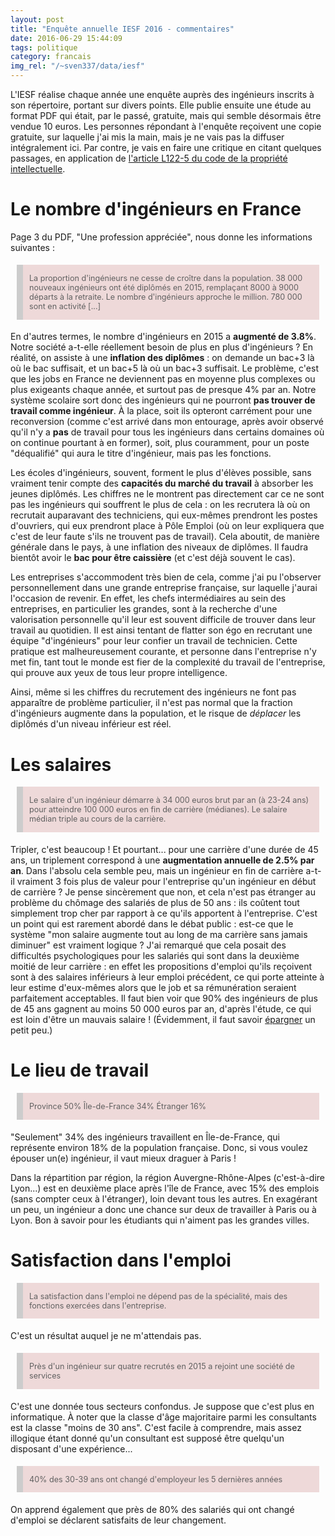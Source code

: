 ```yaml
---
layout: post
title: "Enquête annuelle IESF 2016 - commentaires"
date: 2016-06-29 15:44:09
tags: politique
category: francais
img_rel: "/~sven337/data/iesf"
---
```

<style type="text/css">
blockquote {
  background: #EEd9D9;
  border-left: 10px solid #ccc;
  margin: 1.5em 10px;
  padding: 0.1em 10px;
  font-size: 90%;
}

blockquote.gouv {
  background: #EEC0C0;
  border-left: 10px solid #ccc;
  margin: 1.5em 10px;
  padding: 0.5em 10px;
  font-size: 90%;
}

blockquote.normal  {
  background: #d9d9d9;
  border-left: 10px solid #ccc;
  margin: 1.5em 10px;
  padding: 0.5em 10px;
}
</style>

L'IESF réalise chaque année une enquête auprès des ingénieurs inscrits à son répertoire, portant sur divers points. Elle publie ensuite une étude au format PDF qui était, par le passé, gratuite, mais qui semble désormais être vendue 10 euros. Les personnes répondant à l'enquête reçoivent une copie gratuite, sur laquelle j'ai mis la main, mais je ne vais pas la diffuser intégralement ici. 
Par contre, je vais en faire une critique en citant quelques passages, en application de [l'article L122-5 du code de la propriété intellectuelle](https://www.legifrance.gouv.fr/affichCodeArticle.do?idArticle=LEGIARTI000027683084&cidTexte=LEGITEXT000006069414&dateTexte=20160629).

# Le nombre d'ingénieurs en France

Page 3 du PDF, "Une profession appréciée", nous donne les informations suivantes :

> La proportion d'ingénieurs ne cesse de croître dans la population. 38 000 nouveaux ingénieurs ont été diplômés en 2015, remplaçant 8000 à 9000 départs à la retraite. Le nombre d'ingénieurs approche le million. 780 000 sont en activité [...]

En d'autres termes, le nombre d'ingénieurs en 2015 a **augmenté de 3.8%**. Notre société a-t-elle réellement besoin de plus en plus d'ingénieurs ? En réalité, on assiste à une **inflation des diplômes** : on demande un bac+3 là où le bac suffisait, et un bac+5 là où un bac+3 suffisait. Le problème, c'est que les jobs en France ne deviennent pas en moyenne plus complexes ou plus exigeants chaque année, et surtout pas de presque 4% par an. Notre système scolaire sort donc des ingénieurs qui ne pourront **pas trouver de travail comme ingénieur**. À la place, soit ils opteront carrément pour une reconversion (comme c'est arrivé dans mon entourage, après avoir observé qu'il n'y a **pas** de travail pour tous les ingénieurs dans certains domaines où on continue pourtant à en former), soit, plus couramment, pour un poste "déqualifié" qui aura le titre d'ingénieur, mais pas les fonctions.

Les écoles d'ingénieurs, souvent, forment le plus d'élèves possible, sans vraiment tenir compte des **capacités du marché du travail** à absorber les jeunes diplômés. Les chiffres ne le montrent pas directement car ce ne sont pas les ingénieurs qui souffrent le plus de cela : on les recrutera là où on recrutait auparavant des techniciens, qui eux-mêmes prendront les postes d'ouvriers, qui eux prendront place à Pôle Emploi (où on leur expliquera que c'est de leur faute s'ils ne trouvent pas de travail). Cela aboutit, de manière générale dans le pays, à une inflation des niveaux de diplômes. Il faudra bientôt avoir le **bac pour être caissière** (et c'est déjà souvent le cas).

Les entreprises s'accommodent très bien de cela, comme j'ai pu l'observer personnellement dans une grande entreprise française, sur laquelle j'aurai l'occasion de revenir. En effet, les chefs intermédiaires au sein des entreprises, en particulier les grandes, sont à la recherche d'une valorisation personnelle qu'il leur est souvent difficile de trouver dans leur travail au quotidien. Il est ainsi tentant de flatter son égo en recrutant une équipe "d'ingénieurs" pour leur confier un travail de technicien. Cette pratique est malheureusement courante, et personne dans l'entreprise n'y met fin, tant tout le monde est fier de la complexité du travail de l'entreprise, qui prouve aux yeux de tous leur propre intelligence.

Ainsi, même si les chiffres du recrutement des ingénieurs ne font pas apparaître de problème particulier, il n'est pas normal que la fraction d'ingénieurs augmente dans la population, et le risque de *déplacer* les diplômés d'un niveau inférieur est réel.

# Les salaires

> Le salaire d'un ingénieur démarre à 34 000 euros brut par an (à 23-24 ans) pour atteindre 100 000 euros en fin de carrière (médianes). Le salaire médian triple au cours de la carrière.

Tripler, c'est beaucoup ! Et pourtant... pour une carrière d'une durée de 45 ans, un triplement correspond à une **augmentation annuelle de 2.5% par an**. Dans l'absolu cela semble peu, mais un ingénieur en fin de carrière a-t-il vraiment 3 fois plus de valeur pour l'entreprise qu'un ingénieur en début de carrière ? Je pense sincèrement que non, et cela n'est pas étranger au problème du chômage des salariés de plus de 50 ans : ils coûtent tout simplement trop cher par rapport à ce qu'ils apportent à l'entreprise. C'est un point qui est rarement abordé dans le débat public : est-ce que le système "mon salaire augmente tout au long de ma carrière sans jamais diminuer" est vraiment logique ?
J'ai remarqué que cela posait des difficultés psychologiques pour les salariés qui sont dans la deuxième moitié de leur carrière : en effet les propositions d'emploi qu'ils reçoivent sont à des salaires inférieurs à leur emploi précédent, ce qui porte atteinte à leur estime d'eux-mêmes alors que le job et sa rémunération seraient parfaitement acceptables. Il faut bien voir que 90% des ingénieurs de plus de 45 ans gagnent au moins 50 000 euros par an, d'après l'étude, ce qui est loin d'être un mauvais salaire ! (Évidemment, il faut savoir [épargner](/~sven337/francais/2015/01/28/Epargne-pourquoi-placer.html) un petit peu.)


# Le lieu de travail 
> Province			50%
> Île-de-France		34%
> Étranger			16%

"Seulement" 34% des ingénieurs travaillent en Île-de-France, qui représente environ 18% de la population française. Donc, si vous voulez épouser un(e) ingénieur, il vaut mieux draguer à Paris !

Dans la répartition par région, la région Auvergne-Rhône-Alpes (c'est-à-dire Lyon...) est en deuxième place après l'île de France, avec 15% des emplois (sans compter ceux à l'étranger), loin devant tous les autres. En exagérant un peu, un ingénieur a donc une chance sur deux de travailler à Paris ou à Lyon. Bon à savoir pour les étudiants qui n'aiment pas les grandes villes.

# Satisfaction dans l'emploi 

> La satisfaction dans l'emploi ne dépend pas de la spécialité, mais des fonctions exercées dans l'entreprise.

C'est un résultat auquel je ne m'attendais pas. 

> Près d'un ingénieur sur quatre recrutés en 2015 a rejoint une société de services

C'est une donnée tous secteurs confondus. Je suppose que c'est plus en informatique.
À noter que la classe d'âge majoritaire parmi les consultants est la classe "moins de 30 ans". C'est facile à comprendre, mais assez illogique étant donné qu'un consultant est supposé être quelqu'un disposant d'une expérience...

> 40% des 30-39 ans ont changé d'employeur les 5 dernières années 

On apprend également que près de 80% des salariés qui ont changé d'emploi se déclarent satisfaits de leur changement. 
